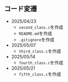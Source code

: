 ## コード変遷

-   2025/04/23
    -   `second_class.c`を作成
    -   `README.md`を作成
    -   `.gitignore`を作成
-   2025/05/07
    -   `third_class.c`を作成
-   2025/05/14
    -   `fourth_class.c`を作成
-   2025/05/21
    -   `fifth_class.c`を作成
